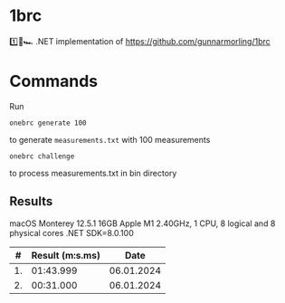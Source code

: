 # 1brc
1️⃣🐝🏎️ .NET implementation of https://github.com/gunnarmorling/1brc

# Commands
Run 

`onebrc generate 100`

to generate `measurements.txt` with 100 measurements

`onebrc challenge`

to process measurements.txt in bin directory

## Results
macOS Monterey 12.5.1 16GB
Apple M1 2.40GHz, 1 CPU, 8 logical and 8 physical cores
.NET SDK=8.0.100

| # | Result (m:s.ms) |    Date   |
|---|-----------------|-----------|
| 1.|        01:43.999| 06.01.2024|
| 2.|        00:31.000| 06.01.2024|